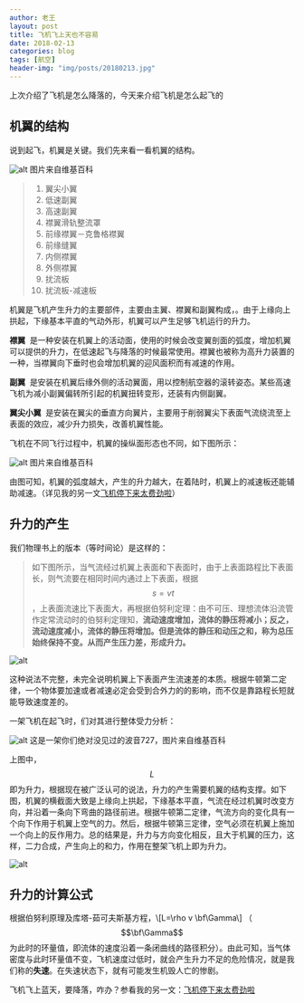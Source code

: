 ```yaml
---
author: 老王
layout: post
title: 飞机飞上天也不容易
date: 2018-02-13
categories: blog
tags: [航空]
header-img: "img/posts/20180213.jpg"
---
```

上次介绍了飞机是怎么降落的，今天来介绍飞机是怎么起飞的

## 机翼的结构

说到起飞，机翼是关键。我们先来看一看机翼的结构。

![alt](https://raw.githubusercontent.com/allen5261/allen5261.github.io/master/img/posts/20180213/a.png)
图片来自维基百科
>1. 翼尖小翼
>2. 低速副翼
>3. 高速副翼
>4. 襟翼滑轨整流罩
>5. 前缘襟翼－克鲁格襟翼
>6. 前缘缝翼
>7. 内侧襟翼
>8. 外侧襟翼
>9. 扰流板
>10. 扰流板-减速板

机翼是飞机产生升力的主要部件，主要由主翼、襟翼和副翼构成，。由于上缘向上拱起，下缘基本平直的气动外形，机翼可以产生足够飞机运行的升力。

**襟翼**  是一种安装在机翼上的活动面，使用的时候会改变翼剖面的弧度，增加机翼可以提供的升力，在低速起飞与降落的时候最常使用。襟翼也被称为高升力装置的一种，当襟翼向下垂时也会增加机翼的迎风面积而有减速的作用。

**副翼**  是安装在机翼后缘外侧的活动翼面，用以控制航空器的滚转姿态。某些高速飞机为减小副翼偏转所引起的机翼扭转变形，还装有内侧副翼。

**翼尖小翼**  是安装在翼尖的垂直方向翼片，主要用于削弱翼尖下表面气流绕流至上表面的效应，减少升力损失，改善机翼性能。

飞机在不同飞行过程中，机翼的操纵面形态也不同，如下图所示：

![alt](https://raw.githubusercontent.com/allen5261/allen5261.github.io/master/img/posts/20180213/ba.png)
图片来自维基百科

由图可知，机翼的弧度越大，产生的升力越大，在着陆时，机翼上的减速板还能辅助减速。（详见我的另一文[飞机停下来太费劲啦](https://allen5261.github.io/blog/2018/02/09/飞机停下来太费劲啦/)）

## 升力的产生

我们物理书上的版本（等时间论）是这样的：

>如下图所示，当气流经过机翼上表面和下表面时，由于上表面路程比下表面长，则气流要在相同时间内通过上下表面，根据$$s=vt$$，上表面流速比下表面大，再根据伯努利定理：由不可压、理想流体沿流管作定常流动时的伯努利定理知，**流动速度增加，流体的静压将减小；反之，流动速度减小，流体的静压将增加。但是流体的静压和动压之和，称为总压始终保持不变。从而产生压力差，形成升力。**

![alt](https://raw.githubusercontent.com/allen5261/allen5261.github.io/master/img/posts/20180213/c.gif)

这种说法不完整，未完全说明机翼上下表面产生流速差的本质。根据牛顿第二定律，一个物体要加速或者减速必定会受到合外力的的影响，而不仅是靠路程长短就能导致速度差的。

一架飞机在起飞时，们对其进行整体受力分析：

![alt](https://raw.githubusercontent.com/allen5261/allen5261.github.io/master/img/posts/20180213/d.jpg)
这是一架你们绝对没见过的波音727，图片来自维基百科

上图中，$$L$$即为升力，根据现在被广泛认可的说法，升力的产生需要机翼的结构支撑。如下图，机翼的横截面大致是上缘向上拱起，下缘基本平直，气流在经过机翼时改变方向，并沿着一条向下弯曲的路径前进。根据牛顿第二定律，气流方向的变化具有一个向下作用于机翼上空气的力。然后，根据牛顿第三定律，空气必须在机翼上施加一个向上的反作用力。总的结果是，升力与方向变化相反，且大于机翼的压力，这样，二力合成，产生向上的和力，作用在整架飞机上即为升力。

![alt](https://raw.githubusercontent.com/allen5261/allen5261.github.io/master/img/posts/20180213/e.png)

## 升力的计算公式

根据伯努利原理及库塔-茹可夫斯基方程，\\[L=\rho v \bf\Gamma\\] （$$\bf\Gamma$$为此时的环量值，即流体的速度沿着一条闭曲线的路径积分）。由此可知，当气体密度与此时环量值不变，飞机速度过低时，就会产生升力不足的危险情况，就是我们称的**失速**。在失速状态下，就有可能发生机毁人亡的惨剧。

飞机飞上蓝天，要降落，咋办？参看我的另一文：[飞机停下来太费劲啦](https://allen5261.github.io/blog/2018/02/09/飞机停下来太费劲啦/)
